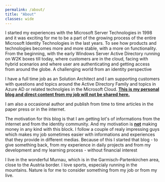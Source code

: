 ```yaml
---
permalink: /about/
title: "About"
classes: wide
---
```


I started my experiences with the Microsoft Server Technologies in 1998 and it was exciting for me to be a part of the growing process of the entire Microsoft Identity Technologies in the last years. To see how products and technologies becomes more and more stable, with a more on functionality. From the beginning, with the early Windows Server Active Directory running on W2K boxes till today, where customers are in the cloud, facing with hybrid scenarios and where user are authenticating and getting access from around the globe. A challenging world from an identity perspective

I have a full time job as an Solution Architect and I am supporting customers with questions and topics around the Active Directory Family and topics in Azure AD or related technolgies in the Microsoft Cloud.  **<u>This is my personal blog and direct content from my job will not be shared here.</u>** 

I am also a occasional author and publish from time to time articles in the paper press or in the internet.

The motivation for this blog is that I am getting lot's of informations from the internet and from the identity community. And my motivation is <u><b>not</b></u> making money in any kind with this block.
I follow a couple of realy impressing  guys which makes my job sometimes easier with informations and experiences that they provide in different medias. Because of this I started that blog - to give something back, from my experience in daily projects and from my development and my learning process - without financial interest

I live in the wonderful Murnau, which is in the Garmisch-Partenkirchen area, close to the Austria border. I love sports, especialy running in the mountains. Nature is for me to consider something from my job or from my live.

